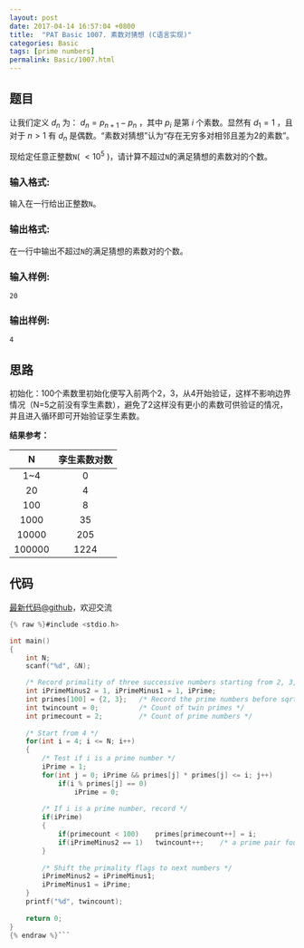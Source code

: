 ```yaml
---
layout: post
date: 2017-04-14 16:57:04 +0800
title:  "PAT Basic 1007. 素数对猜想 (C语言实现)"
categories: Basic
tags: [prime numbers]
permalink: Basic/1007.html
---
```


## 题目

让我们定义 $d_n$ 为： $d_n = p_{n+1}-p_n$ ，其中 $p_i$ 是第 $i$ 个素数。显然有 $d_1 = 1$ ，且对于
$n>1$ 有 $d_n$ 是偶数。“素数对猜想”认为“存在无穷多对相邻且差为2的素数”。

现给定任意正整数`N`( $<10^5$ )，请计算不超过`N`的满足猜想的素数对的个数。

### 输入格式:

输入在一行给出正整数`N`。

### 输出格式:

在一行中输出不超过`N`的满足猜想的素数对的个数。

### 输入样例:

    
    
    20
    

### 输出样例:

    
    
    4
    



## 思路


初始化：100个素数里初始化便写入前两个2，3，从4开始验证，这样不影响边界情况（N=5之前没有孪生素数），避免了2这样没有更小的素数可供验证的情况，并且进入循环即可开始验证孪生素数。

**结果参考：**

|N|孪生素数对数|
|:-:|:-:|
|1~4|0|
|20|4|
|100|8|
|1000|35|
|10000|205|
|100000|1224|

## 代码

[最新代码@github](https://github.com/OliverLew/PAT/blob/master/PATBasic/1007.c)，欢迎交流
```c
{% raw %}#include <stdio.h>

int main()
{
    int N;
    scanf("%d", &N);

    /* Record primality of three successive numbers starting from 2, 3, 4 */
    int iPrimeMinus2 = 1, iPrimeMinus1 = 1, iPrime;
    int primes[100] = {2, 3};   /* Record the prime numbers before sqrt(10^5) */
    int twincount = 0;          /* Count of twin primes */
    int primecount = 2;         /* Count of prime numbers */
    
    /* Start from 4 */
    for(int i = 4; i <= N; i++)
    {
        /* Test if i is a prime number */
        iPrime = 1;
        for(int j = 0; iPrime && primes[j] * primes[j] <= i; j++) 
            if(i % primes[j] == 0)
                iPrime = 0;
        
        /* If i is a prime number, record */
        if(iPrime)
        {
            if(primecount < 100)    primes[primecount++] = i;
            if(iPrimeMinus2 == 1)   twincount++;    /* a prime pair found */
        }
        
        /* Shift the primality flags to next numbers */
        iPrimeMinus2 = iPrimeMinus1;
        iPrimeMinus1 = iPrime;
    }
    printf("%d", twincount);
    
    return 0;
}
{% endraw %}```
